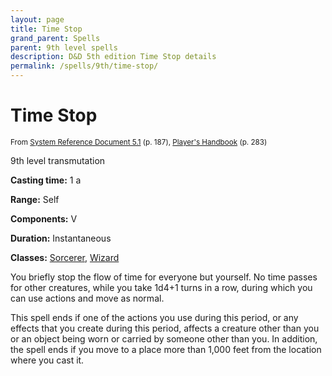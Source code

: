```yaml
---
layout: page
title: Time Stop
grand_parent: Spells
parent: 9th level spells 
description: D&D 5th edition Time Stop details
permalink: /spells/9th/time-stop/
---
```


# Time Stop

<small>From <a target="_blank" href="https://media.wizards.com/2016/downloads/DND/SRD-OGL_V5.1.pdf">System Reference Document 5.1</a> (p. 187), <a target="_blank" href="https://dnd.wizards.com/products/tabletop-games/rpg-products/rpg_playershandbook">Player's Handbook</a> (p. 283)</small>


9th level transmutation

**Casting time:** 1 a

**Range:** Self

**Components:** V 

**Duration:** Instantaneous

**Classes:** [Sorcerer](/classes/sorcerer/), [Wizard](/classes/wizard/)

You briefly stop the flow of time for everyone but yourself. No time passes for other creatures, while you take 1d4+1 turns in a row, during which you can use actions and move as normal.

   This spell ends if one of the actions you use during this period, or any effects that you create during this period, affects a creature other than you or an object being worn or carried by someone other than you. In addition, the spell ends if you move to a place more than 1,000 feet from the location where you cast it.